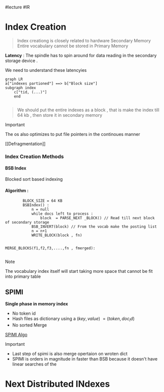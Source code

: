 #lecture #IR 

# Index Creation 
> Index creationg is closely related to hardware
> Secondary Memory 
> 	Entire vocabulary cannot be  stored in Primary Memory 
> 	

**Latency** :
The spindle has to spin around for data reading in the secondary storage device . 

We need to understand these latencyies 


```mermaid 
graph LR 
a["indexes partioned"] ==> b["Block size"]
subgraph index 
	c["tid, (...)"]
	end
		
```

> We should put the entire indexes as a block , that is make the index till 64 kb , then store it in secondary memory 

> [!important]
> The os also optimizes to put file pointers in the continoues manner 
> 

[[Defragmentation]]

### Index Creation Methods 
#### **BSB Index**
Blocked sort based indexing 

#### Algorithm : 

```
		BLOCK_SIZE = 64 KB 
		BSBIndex() : 
			n = null 
			while docs left to process : 
				block  = PARSE_NEXT _BLOCK() // Read till next block of secondary storage 
			BSB_INVERT(block) // From the vocab make the posting list 
			n = n+1
			WRITE_BLOCK(block , fn)
```

```

MERGE_BLOCKS(f1,f2,f3,....,fn , fmerged):
	
```

> [!note] 
> The vocabulary index itself will start taking more space that cannot be fit into primary table 


## SPIMI 
**Single phase in memory index** 

- No token id 
- Hash files as dictionary 
	using a $(key ,value) \ = (token , doc_id)$
- No sorted Merge

[SPIMI Algo](https://nlp.stanford.edu/IR-book/html/htmledition/single-pass-in-memory-indexing-1.html)

> [!important]
>  - Last step of spimi is also merge opertaion on wroten dict 
>  - SPIMI is orders in magnitude in faster than BSB  because it doesn't have linear searches of the 
> 
# Next Distributed INdexes
